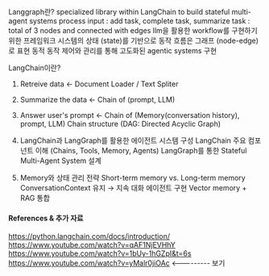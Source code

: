 
Langgraph란?
specialized library within LangChain to build stateful multi-agent systems
process input : add task, complete task, summarize task : total of 3 nodes and connected with edges
llm을 활용한 workflow를 구현하기 위한 프레임워크
시스템의 상태 (state)를 기반으로 동작
흐름은 그래프 (node-edge)로 표현
동적 동작 제어와 관리를 통해 고도화된 agentic systems 구현


LangChain이란?
1. Retreive data            <- Document Loader / Text Spliter
2. Summarize the data       <- Chain of (prompt, LLM)
3. Answer user's prompt     <- Chain of (Memory(conversation history), prompt, LLM)
Chain structure (DAG: Directed Acyclic Graph)


1. LangChain과 LangGraph를 활용한 에이전트 시스템 구성
LangChain 주요 컴포넌트 이해 (Chains, Tools, Memory, Agents)
LangGraph를 통한 Stateful Multi-Agent System 설계

3. Memory와 상태 관리 전략
Short-term memory vs. Long-term memory
ConversationContext 유지 → 지속 대화 에이전트 구현
Vector memory + RAG 통합


#### References & 추가 자료
https://python.langchain.com/docs/introduction/  
https://www.youtube.com/watch?v=qAF1NjEVHhY  
https://www.youtube.com/watch?v=1bUy-1hGZpI&t=6s  
https://www.youtube.com/watch?v=yMalr0jiOAc    <---------  보기

